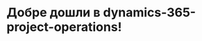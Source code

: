 # <a name="welcome-to-dynamics-365-project-operations"></a>Добре дошли в dynamics-365-project-operations!